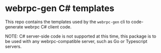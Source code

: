 webrpc-gen C# templates
===============================

This repo contains the templates used by the `webrpc-gen` cli to code-generate
webrpc C# client code.

NOTE: C# server-side code is not supported at this time, this package is to
be used with any webrpc-compatible server, such as Go or Typescript servers.
